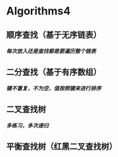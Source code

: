 # Algorithms4
<h2>顺序查找（基于无序链表）
    <h5>每次放入还是查找都是要遍历整个链表
<h2>二分查找（基于有序数组）
    <h5>键不重复，不为空，值按照键来进行排序
<h2>二叉查找树
    <h5>多练习，多次递归
<h2>平衡查找树（红黑二叉查找树）
